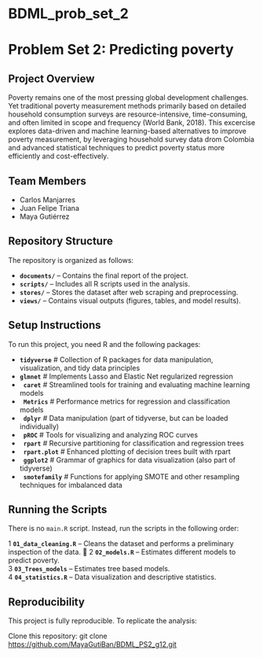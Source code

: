 # BDML_prob_set_2

# Problem Set 2: Predicting poverty  

## Project Overview  
Poverty remains one of the most pressing global development challenges. Yet traditional poverty measurement methods primarily based on detailed household consumption surveys are resource-intensive, time-consuming, and often limited in scope and frequency (World Bank, 2018). This excercise explores data-driven and machine learning-based alternatives to improve poverty measurement, by leveraging household survey data drom Colombia and advanced statistical techniques to predict poverty status more efficiently and cost-effectively.


## Team Members  
- Carlos Manjarres  
- Juan Felipe Triana   
- Maya Gutiérrez  

## Repository Structure  
The repository is organized as follows:  
- **`documents/`** – Contains the final report of the project.  
- **`scripts/`** – Includes all R scripts used in the analysis.  
- **`stores/`** – Stores the dataset after web scraping and preprocessing.  
- **`views/`** – Contains visual outputs (figures, tables, and model results).  

## Setup Instructions  
To run this project, you need R and the following packages:  
 - **`tidyverse`**      # Collection of R packages for data manipulation, visualization, and tidy data principles
 - **`glmnet`**         # Implements Lasso and Elastic Net regularized regression
 - **` caret`**         # Streamlined tools for training and evaluating machine learning models
 - **` Metrics`**       # Performance metrics for regression and classification models
 - **` dplyr`**         # Data manipulation (part of tidyverse, but can be loaded individually)
 - **` pROC`**          # Tools for visualizing and analyzing ROC curves
 - **` rpart`**         # Recursive partitioning for classification and regression trees
 - **` rpart.plot`**    # Enhanced plotting of decision trees built with rpart
 - **` ggplot2`**       # Grammar of graphics for data visualization (also part of tidyverse)
 - **` smotefamily`**   # Functions for applying SMOTE and other resampling techniques for imbalanced data




## Running the Scripts  
There is no `main.R` script. Instead, run the scripts in the following order:  


1 **`01_data_cleaning.R`** – Cleans the dataset and performs a preliminary inspection of the data.  ⃣
2 **`02_models.R`** – Estimates different models to predict poverty.  
3 **`03_Trees_models`** – Estimates tree based models.  
4 **`04_statistics.R`** – Data visualization and descriptive statistics. 


## Reproducibility

This project is fully reproducible. To replicate the analysis:

Clone this repository: git clone https://github.com/MayaGutiBan/BDML_PS2_g12.git



